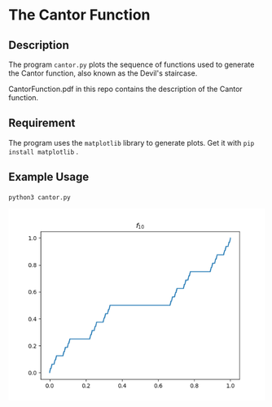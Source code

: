 # The Cantor Function 

## Description 

The program `cantor.py` plots the sequence of functions used to generate the Cantor function, also known as the Devil's staircase. 

CantorFunction.pdf in this repo contains the description of the Cantor function. 

## Requirement 
The program uses the `matplotlib` library to generate plots. 
Get it with `pip install matplotlib` .

## Example Usage 
`python3 cantor.py` 

![$f_{10}$](images/f10.png)

